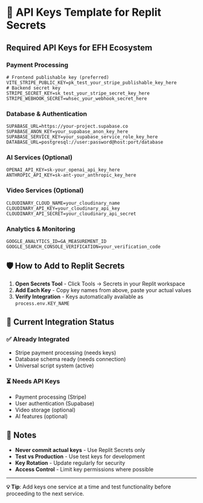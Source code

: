 
# 🔑 API Keys Template for Replit Secrets

## Required API Keys for EFH Ecosystem

### Payment Processing
```
# Frontend publishable key (preferred)
VITE_STRIPE_PUBLIC_KEY=pk_test_your_stripe_publishable_key_here
# Backend secret key
STRIPE_SECRET_KEY=sk_test_your_stripe_secret_key_here
STRIPE_WEBHOOK_SECRET=whsec_your_webhook_secret_here
```

### Database & Authentication  
```
SUPABASE_URL=https://your-project.supabase.co
SUPABASE_ANON_KEY=your_supabase_anon_key_here
SUPABASE_SERVICE_KEY=your_supabase_service_role_key_here
DATABASE_URL=postgresql://user:password@host:port/database
```

### AI Services (Optional)
```
OPENAI_API_KEY=sk-your_openai_api_key_here
ANTHROPIC_API_KEY=sk-ant-your_anthropic_key_here
```

### Video Services (Optional)
```
CLOUDINARY_CLOUD_NAME=your_cloudinary_name
CLOUDINARY_API_KEY=your_cloudinary_api_key
CLOUDINARY_API_SECRET=your_cloudinary_api_secret
```

### Analytics & Monitoring
```
GOOGLE_ANALYTICS_ID=GA_MEASUREMENT_ID
GOOGLE_SEARCH_CONSOLE_VERIFICATION=your_verification_code
```

## 🛡️ How to Add to Replit Secrets

1. **Open Secrets Tool** - Click Tools → Secrets in your Replit workspace
2. **Add Each Key** - Copy key names from above, paste your actual values
3. **Verify Integration** - Keys automatically available as `process.env.KEY_NAME`

## 🔄 Current Integration Status

### ✅ Already Integrated
- Stripe payment processing (needs keys)
- Database schema ready (needs connection)
- Universal script system (active)

### ⏳ Needs API Keys  
- Payment processing (Stripe)
- User authentication (Supabase)
- Video storage (optional)
- AI features (optional)

## 📝 Notes

- **Never commit actual keys** - Use Replit Secrets only
- **Test vs Production** - Use test keys for development
- **Key Rotation** - Update regularly for security
- **Access Control** - Limit key permissions where possible

---

**💡 Tip**: Add keys one service at a time and test functionality before proceeding to the next service.
